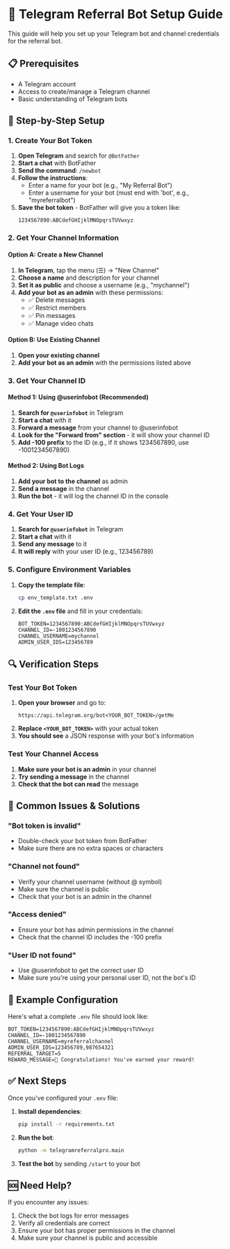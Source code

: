 # 🚀 Telegram Referral Bot Setup Guide

This guide will help you set up your Telegram bot and channel credentials for the referral bot.

## 📋 Prerequisites

- A Telegram account
- Access to create/manage a Telegram channel
- Basic understanding of Telegram bots

## 🔧 Step-by-Step Setup

### 1. Create Your Bot Token

1. **Open Telegram** and search for `@BotFather`
2. **Start a chat** with BotFather
3. **Send the command**: `/newbot`
4. **Follow the instructions**:
   - Enter a name for your bot (e.g., "My Referral Bot")
   - Enter a username for your bot (must end with 'bot', e.g., "myreferralbot")
5. **Save the bot token** - BotFather will give you a token like:
   ```
   1234567890:ABCdefGHIjklMNOpqrsTUVwxyz
   ```

### 2. Get Your Channel Information

#### Option A: Create a New Channel
1. **In Telegram**, tap the menu (☰) → "New Channel"
2. **Choose a name** and description for your channel
3. **Set it as public** and choose a username (e.g., "mychannel")
4. **Add your bot as an admin** with these permissions:
   - ✅ Delete messages
   - ✅ Restrict members
   - ✅ Pin messages
   - ✅ Manage video chats

#### Option B: Use Existing Channel
1. **Open your existing channel**
2. **Add your bot as an admin** with the permissions listed above

### 3. Get Your Channel ID

#### Method 1: Using @userinfobot (Recommended)
1. **Search for `@userinfobot`** in Telegram
2. **Start a chat** with it
3. **Forward a message** from your channel to @userinfobot
4. **Look for the "Forward from" section** - it will show your channel ID
5. **Add -100 prefix** to the ID (e.g., if it shows 1234567890, use -1001234567890)

#### Method 2: Using Bot Logs
1. **Add your bot to the channel** as admin
2. **Send a message** in the channel
3. **Run the bot** - it will log the channel ID in the console

### 4. Get Your User ID

1. **Search for `@userinfobot`** in Telegram
2. **Start a chat** with it
3. **Send any message** to it
4. **It will reply** with your user ID (e.g., 123456789)

### 5. Configure Environment Variables

1. **Copy the template file**:
   ```bash
   cp env_template.txt .env
   ```

2. **Edit the `.env` file** and fill in your credentials:
   ```env
   BOT_TOKEN=1234567890:ABCdefGHIjklMNOpqrsTUVwxyz
   CHANNEL_ID=-1001234567890
   CHANNEL_USERNAME=mychannel
   ADMIN_USER_IDS=123456789
   ```

## 🔍 Verification Steps

### Test Your Bot Token
1. **Open your browser** and go to:
   ```
   https://api.telegram.org/bot<YOUR_BOT_TOKEN>/getMe
   ```
2. **Replace `<YOUR_BOT_TOKEN>`** with your actual token
3. **You should see** a JSON response with your bot's information

### Test Your Channel Access
1. **Make sure your bot is an admin** in your channel
2. **Try sending a message** in the channel
3. **Check that the bot can read** the message

## 🚨 Common Issues & Solutions

### "Bot token is invalid"
- Double-check your bot token from BotFather
- Make sure there are no extra spaces or characters

### "Channel not found"
- Verify your channel username (without @ symbol)
- Make sure the channel is public
- Check that your bot is an admin in the channel

### "Access denied"
- Ensure your bot has admin permissions in the channel
- Check that the channel ID includes the -100 prefix

### "User ID not found"
- Use @userinfobot to get the correct user ID
- Make sure you're using your personal user ID, not the bot's ID

## 📝 Example Configuration

Here's what a complete `.env` file should look like:

```env
BOT_TOKEN=1234567890:ABCdefGHIjklMNOpqrsTUVwxyz
CHANNEL_ID=-1001234567890
CHANNEL_USERNAME=myreferralchannel
ADMIN_USER_IDS=123456789,987654321
REFERRAL_TARGET=5
REWARD_MESSAGE=🎉 Congratulations! You've earned your reward!
```

## ✅ Next Steps

Once you've configured your `.env` file:

1. **Install dependencies**:
   ```bash
   pip install -r requirements.txt
   ```

2. **Run the bot**:
   ```bash
   python -m telegramreferralpro.main
   ```

3. **Test the bot** by sending `/start` to your bot

## 🆘 Need Help?

If you encounter any issues:
1. Check the bot logs for error messages
2. Verify all credentials are correct
3. Ensure your bot has proper permissions in the channel
4. Make sure your channel is public and accessible
